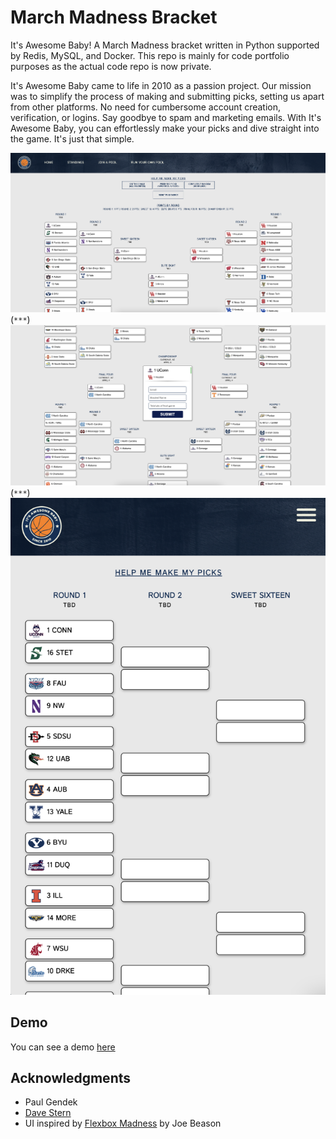 # March Madness Bracket

It's Awesome Baby! A March Madness bracket written in Python supported by Redis, MySQL, and Docker. This repo is mainly for code portfolio purposes as the actual code repo is now private.

It's Awesome Baby came to life in 2010 as a passion project. Our mission was to simplify the process of making and submitting picks, setting us apart from other platforms. No need for cumbersome account creation, verification, or logins. Say goodbye to spam and marketing emails. With It's Awesome Baby, you can effortlessly make your picks and dive straight into the game. It's just that simple.

![alt text](https://github.com/jimmygoogle/ncaa-portfolio/blob/main/screenshot1.png?raw=true)
(`***`)
![alt text](https://github.com/jimmygoogle/ncaa-portfolio/blob/main/screenshot2.png?raw=true)
(`***`)
![alt text](https://github.com/jimmygoogle/ncaa-portfolio/blob/main/screenshot3.png?raw=true)

## Demo
You can see a demo [here](http://www.itsawesomebaby.com/demo)

## Acknowledgments

* Paul Gendek
* [Dave Stern](https://github.com/davestern)
* UI inspired by [Flexbox Madness](https://codepen.io/jbeason/pen/Wbaedb) by Joe Beason
